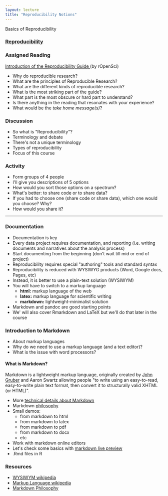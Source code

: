 ```yaml
---
layout: lecture
title: "Reproducibility Notions"
---
```


<p class="message">
  Basics of Reproducibility
</p>


<h3>
	<a href="" target="_blank">
		<span class="fa fa-picture-o fa-lg main-list-item-icon"></span> 
	Reproducibility</a>
</h3>


### Assigned Reading

<a href="http://ropensci.github.io/reproducibility-guide/sections/introduction/" target="_blank"><i class="fa fa-newspaper-o" aria-hidden="true"></i> Introduction of the Reproducibility Guide </a> (by rOpenSci)

- Why do reproducible research?
- What are the principles of Reproducible Research?
- What are the different kinds of reproducible research?
- What is the most striking part of the guide?
- What part is the most obscure or hard part to understand?
- Is there anything in the reading that resonates with your experience?
- What would be the _take home message(s)_?


### Discussion

- So what is "Reproducibility"?
- Terminology and debate
- There's not a unique terminology
- Types of reproducibility
- Focus of this course


### Activity

- Form groups of 4 people
- I'll give you descriptions of 5 options
- How would you sort those options on a spectrum?
- What's better: to share code or to share data?
- If you had to choose one (share code or share data), which one would you choose? Why?
- How would you share it?


-----


### Documentation

- Documentation is key
- Every data project requires documentation, and reporting
 (i.e. writing documents and narratives about the analysis process)
- Start documenting from the beginning (don't wait till mid or end of project)
- Reproducibility requires special "authoring" tools and standard syntax
- Reproducibility is reduced with WYSIWYG products (Word, Google docs, Pages, etc)
- Instead, it is better to use a plain-text solution (WYSIWYM)
- You will have to switch to a markup language
	+ __html:__ markup language of the web
	+ __latex:__ markup language for scientific writing
	+ __markdown:__ lightweight-minimalist solution
- Markdown and pandoc are good starting points
- We' will also cover Rmarkdown and LaTeX but we'll do that later in the course


### Introduction to Markdown

- About markup languages
- Why do we need to use a markup language (and a text editor)?
- What is the issue with word processors?


#### What is Markdown?

Markdown is a lightweight markup language, originally created by 
[John Gruber](http://daringfireball.net/) and Aaron Swartz allowing people 
"to write using an easy-to-read, easy-to-write plain text format, then convert 
it to structurally valid XHTML (or HTML)". 

- More [technical details about Markdown](http://daringfireball.net/projects/markdown/)
- Markdown [philosophy](https://daringfireball.net/projects/markdown/syntax#philosophy)
- Small demos:
	+ from markdown to html
	+ from markdown to latex
	+ from markdown to pdf
	+ from markdown to docx
	+ etc
- Work with markdown online editors
- Let's check some basics with [markdown live preview](http://markdownlivepreview.com/) 
- .Rmd files in R


### Resources

- [WYSIWYM wikipedia](https://en.wikipedia.org/wiki/WYSIWYM)
- [Markup Language wikipedia](https://en.wikipedia.org/wiki/Markup_language)
- [Markdown Philosophy](http://daringfireball.net/projects/markdown/syntax#philosophy)

